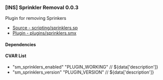 ### [INS] Sprinkler Removal 0.0.3

Plugin for removing Sprinkers

 * [Source - scripting/sprinklers.sp](https://github.com/jaredballou/insurgency-sourcemod/blob/master/scripting/sprinklers.sp?raw=true)
 * [Plugin - plugins/sprinklers.smx](https://github.com/jaredballou/insurgency-sourcemod/blob/master/plugins/sprinklers.smx?raw=true)

#### Dependencies
#### CVAR List
 * "sm_sprinklers_enabled" "PLUGIN_WORKING" // ${data['description']}
 * "sm_sprinklers_version" "PLUGIN_VERSION" // ${data['description']}
